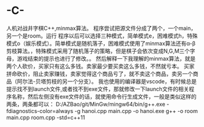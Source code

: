 # -C-
人机对战井字棋C++,minmax算法。
程序尝试把源文件分成了两个，一个main，另一个是room。运行 程序以后可以选择三种模式，简单模式e，困难模式h，特殊模式o（娱乐模式）。简单模式是随机落子，困难模式使用了minmax算法还有α-β剪枝算法。，特殊模式采用了随机落子的策略，但是棋子会依次变成N,G,M三个字母，游戏结束的提示也进行了修改。。
然后解释一下我理解的minmax算法，就是两个人砍价，买家只有这么多钱。卖家最少要买卖这么多钱，不然就亏本。 买家拼命砍价，阻止卖家赚钱，卖家觉得这个商品亏了，就不卖这个商品，卖另一个商品（阿尔法-贝塔剪枝的另一个分支）。
我也使用的编译器是vscode，有时候总是提示找不到launch文件,或者找不到exe文件，那就修改一下launch文件的相关程序名称，然后左侧没有exe文件的话，就使用命令行生成文件，一般是类似这样的两条，两条都可以：
D:/AZBao/git/MinGw/mingw64/bin/g++.exe -fdiagnostics-color=always -g hanoi.cpp main.cpp -o hanoi.exe
g++ -o room main.cpp room.cpp -std=c++11
